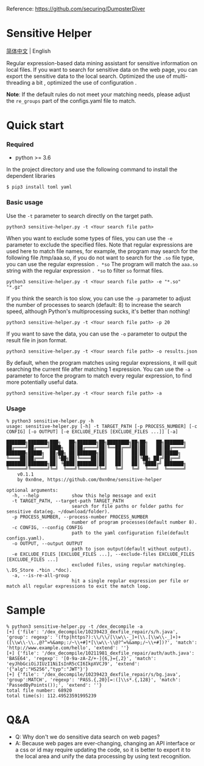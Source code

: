 Reference: https://github.com/securing/DumpsterDiver

# Sensitive Helper

[简体中文](./README.md) | English

Regular expression-based data mining assistant for sensitive information on local files. If you want to search for sensitive data on the web page, you can export the sensitive data to the local search. Optimized the use of multi-threading a bit , optimized the use of configuration .

**Note**: If the default rules do not meet your matching needs, please adjust the `re_groups` part of the configs.yaml file to match.

# Quick start

### Required

+ python >= 3.6

In the project directory and use the following command to install the dependent libraries

```
$ pip3 install toml yaml
```

### Basic usage

Use the `-t` parameter to search directly on the target path.

```python3 sensitive-helper.py -t <Your search file path>```

When you want to exclude some types of files, you can use the `-e` parameter to exclude the specified files. Note that regular expressions are used here to match file names, for example, the program may search for the following file /tmp/aaa.so, if you do not want to search for the `.so` file type, you can use the regular expression `. *so` The program will match the `aaa.so` string with the regular expression `. *so` to filter `so` format files.

```python3 sensitive-helper.py -t <Your search file path> -e "*.so" "*.gz"```

If you think the search is too slow, you can use the `-p` parameter to adjust the number of processes to search (default: 8) to increase the search speed, although Python's multiprocessing sucks, it's better than nothing!

```python3 sensitive-helper.py -t <Your search file path> -p 20```

If you want to save the data, you can use the `-o` parameter to output the result file in json format.

```python3 sensitive-helper.py -t <Your search file path> -o results.json```

By default, when the program matches using regular expressions, it will quit searching the current file after matching 1 expression. You can use the `-a` parameter to force the program to match every regular expression, to find more potentially useful data.

```python3 sensitive-helper.py -t <Your search file path> -a```

### Usage

```
% python3 sensitive-helper.py -h                                                    
usage: sensitive-helper.py [-h] -t TARGET_PATH [-p PROCESS_NUMBER] [-c CONFIG] [-o OUTPUT] [-e EXCLUDE_FILES [EXCLUDE_FILES ...]] [-a]

███████╗███████╗███╗   ██╗███████╗██╗████████╗██╗██╗   ██╗███████╗
██╔════╝██╔════╝████╗  ██║██╔════╝██║╚══██╔══╝██║██║   ██║██╔════╝
███████╗█████╗  ██╔██╗ ██║███████╗██║   ██║   ██║██║   ██║█████╗  
╚════██║██╔══╝  ██║╚██╗██║╚════██║██║   ██║   ██║╚██╗ ██╔╝██╔══╝  
███████║███████╗██║ ╚████║███████║██║   ██║   ██║ ╚████╔╝ ███████╗
╚══════╝╚══════╝╚═╝  ╚═══╝╚══════╝╚═╝   ╚═╝   ╚═╝  ╚═══╝  ╚══════╝
    v0.1.1
    by 0xn0ne, https://github.com/0xn0ne/sensitive-helper

optional arguments:
  -h, --help            show this help message and exit
  -t TARGET_PATH, --target-path TARGET_PATH
                        search for file paths or folder paths for sensitive data(eg. ~/download/folder).
  -p PROCESS_NUMBER, --process-number PROCESS_NUMBER
                        number of program processes(default number 8).
  -c CONFIG, --config CONFIG
                        path to the yaml configuration file(default configs.yaml).
  -o OUTPUT, --output OUTPUT
                        path to json output(default without output).
  -e EXCLUDE_FILES [EXCLUDE_FILES ...], --exclude-files EXCLUDE_FILES [EXCLUDE_FILES ...]
                        excluded files, using regular matching(eg. \.DS_Store .*bin .*doc).
  -a, --is-re-all-group
                        hit a single regular expression per file or match all regular expressions to exit the match loop.
```

# Sample

```
% python3 sensitive-helper.py -t /dex_decompile -a
[+] {'file': '/dex_decompile/10239423_dexfile_repair/s/h.java', 'group': regexp': '(ftp|https?):\\/\\/[\\w\\-_]+(\\.[\\w\\-_]+)+([\\w\\-\\.,@?^=%&amp;:/~\\+#]*[\\w\\-\\@?^=%&amp;/~\\+#])?', 'match': 'http://www.example.com/hello', 'extend': ''}
[+] {'file': '/dex_decompile/10211981_dexfile_repair/auth/auth.java': 'BASE64', 'regexp': '[0-9a-zA-Z/+-]{6,}={,2}', 'match': 'eyJhbGciOiJIUzI1NiIsInR5cCI6IkpXVCJ9', 'extend': '{"alg":"HS256","typ":"JWT"}'}
[+] {'file': '/dex_decompile/10239423_dexfile_repair/s/bg.java', 'group':MATCH', 'regexp': 'PASS.{,20}[=:(]\\s*.{,128}', 'match': 'PassedByPoints());', 'extend': ''}
total file number: 68920
total time(s): 112.49523591995239
```

# Q&A

+ Q: Why don't we do sensitive data search on web pages?
+ A: Because web pages are ever-changing, changing an API interface or a css or id may require updating the code, so it is better to export it to the local area and unify the data processing by using text recognition.
